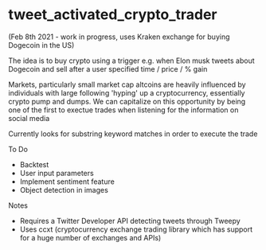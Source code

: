 # tweet_activated_crypto_trader

(Feb 8th 2021 - work in progress, uses Kraken exchange for buying Dogecoin in the US)

The idea is to buy crypto using a trigger e.g. when Elon musk tweets about Dogecoin and sell after a user specified time / price / % gain

Markets, particularly small market cap altcoins are heavily influenced by individuals with large following 'hyping' up a cryptocurrency, essentially crypto pump and dumps. We can capitalize on this opportunity by being one of the first to exectue trades when listening for the information on social media

Currently looks for substring keyword matches in order to execute the trade

To Do
- Backtest
- User input parameters
- Implement sentiment feature
- Object detection in images

Notes
- Requires a Twitter Developer API detecting tweets through Tweepy
- Uses ccxt (cryptocurrency exchange trading library which has support for a huge number of exchanges and APIs)




